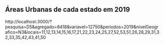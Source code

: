## Áreas Urbanas de cada estado em 2019

http://localhost:3000/?pesquisa=D5&agregado=8418&variavel=12750&periodos=2019&nivelGeografico=N3&locais=11,12,13,14,15,16,17,21,22,23,24,25,27,52,53,51,26,28,29,31,32,33,35,42,43,41,50